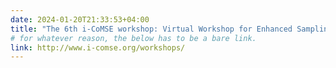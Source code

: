 ```yaml
---
date: 2024-01-20T21:33:53+04:00
title: "The 6th i-CoMSE workshop: Virtual Workshop for Enhanced Sampling in Molecular Dynamics will be held online, February 12-16, 2024"
# for whatever reason, the below has to be a bare link.
link: http://www.i-comse.org/workshops/
---
```

